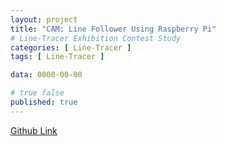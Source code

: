```yaml
---
layout: project
title: "CAM: Line Follower Using Raspberry Pi"
# Line-Tracer Exhibition Contest Study
categories: [ Line-Tracer ]
tags: [ Line-Tracer ]

data: 0000-00-00

# true false
published: true
---
```


[Github Link](https://github.com/nodang/LineTracer_CAM)